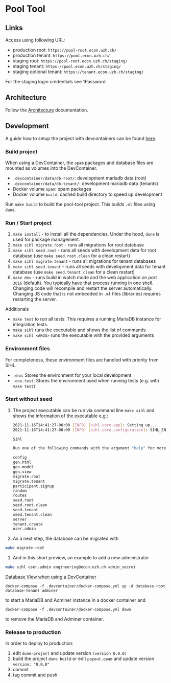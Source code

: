 # Pool Tool

## Links

Access using following URL:

- production root: `https://pool-root.econ.uzh.ch/`
- production tenant: `https://pool.econ.uzh.ch/`
- staging root: `https://pool-root.econ.uzh.ch/staging/`
- staging tenant: `https://pool.econ.uzh.ch/staging/`
- staging optional tenant: `https://tenant.econ.uzh.ch/staging/`

For the staging login credentials see 1Password.

## Architecture

Follow the [Architecture](./doc/ARCHITECTURE.md) documentation.

## Development

A guide how to setup the project with devcontainers can be found [here](./.devcontainer/README.md).

### Build project

When using a DevContainer, the `opam` packages and database files are mounted as volumes into the DevContainer.

- `.devcontainer/data/db-root/`: development mariadb data (root)
- `.devcontainer/data/db-tenant/`: development mariadb data (tenants)
- Docker volume `opam`: opam packages
- Docker volume `build`: cached build directory to speed up development

Run `make build` to build the pool-tool project. This builds `.ml` files using `dune`.

### Run / Start project

1. `make install` - to install all the dependencies. Under the hood, `dune` is used for package management.
1. `make sihl migrate.root` - runs all migrations for root database
1. `make sihl seed.root` - runs all seeds with development data for root database (use `make seed.root.clean` for a clean restart)
1. `make sihl migrate.tenant` - runs all migrations for tenant databases
1. `make sihl seed.tenant` - runs all seeds with development data for tenant database (use `make seed.tenant.clean` for a clean restart)
1. `make dev` - runs build in watch mode and the web application on port `3016` (default). You typically have that process running in one shell. Changing code will recompile and restart the server automatically. Changing JS code that is not embedded in `.ml` files (libraries) requires restarting the server.

Additionals

- `make test` to run all tests. This requires a running MariaDB instance for integration tests.
- `make sihl` runs the executable and shows the list of commands
- `make sihl <ARGS>` runs the executable with the provided arguments

### Environment files

For completeness, these environment files are handled with priority from SIHL.

- `.env`: Stores the environment for your local development
- `.env.test`: Stores the environment used when running tests (e.g. with `make test`)

### Start without seed

1.  The project executable can be run via command line `make sihl` and shows the information of the executable e.g.:

    ```bash
    2021-11-16T14:41:27-00:00 [INFO] [sihl.core.app]: Setting up...
    2021-11-16T14:41:27-00:00 [INFO] [sihl.core.configuration]: SIHL_ENV: development

    Sihl

    Run one of the following commands with the argument "help" for more information.

    config
    gen.html
    gen.model
    gen.view
    migrate.root
    migrate.tenant
    participant.signup
    random
    routes
    seed.root
    seed.root.clean
    seed.tenant
    seed.tenant.clean
    server
    tenant.create
    user.admin
    ```

1.  As a next step, the database can be migrated with

  ```bash
  make migrate.root
  ```

1.  And in this short preview, an example to add a new administrator

  ```bash
  make sihl user.admin engineering@econ.uzh.ch admin_secret
  ```

[Database View when using a DevContainer](./.devcontainer/README.md#database-view)

```
docker-compose -f .devcontainer/docker-compose.yml up -d database-root database-tenant adminer
```

to start a MariaDB and Adminer instance in a docker container and

```
docker-compose -f .devcontainer/docker-compose.yml down
```

to remove the MariaDB and Adminer container.

### Release to production

In order to deploy to production:

1. edit `dune-project` and update version `(version 0.0.0)`
1. build the project `dune build` or edit `payout.opam` and update version `version: "0.0.0"`
1. commit
1. tag commit and push
